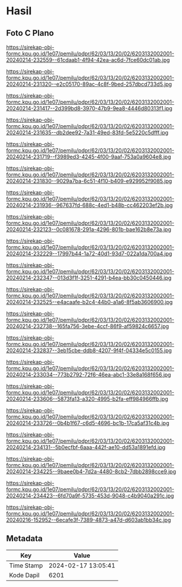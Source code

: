 # Hasil

## Foto C Plano

https://sirekap-obj-formc.kpu.go.id/1e07/pemilu/pdpr/62/03/13/20/02/6203132002001-20240214-232559--61cdaab1-4f94-42ea-ac6d-7fce60dc01ab.jpg

https://sirekap-obj-formc.kpu.go.id/1e07/pemilu/pdpr/62/03/13/20/02/6203132002001-20240214-231320--e2c05170-89ac-4c8f-9bed-257dbcd733d5.jpg

https://sirekap-obj-formc.kpu.go.id/1e07/pemilu/pdpr/62/03/13/20/02/6203132002001-20240214-231417--2d399bd8-3970-47b9-9ea8-4446d80313f1.jpg

https://sirekap-obj-formc.kpu.go.id/1e07/pemilu/pdpr/62/03/13/20/02/6203132002001-20240214-231635--db2dee92-7a31-49ed-83fd-5e5220c5dfff.jpg

https://sirekap-obj-formc.kpu.go.id/1e07/pemilu/pdpr/62/03/13/20/02/6203132002001-20240214-231719--f3989ed3-4245-4f00-9aaf-753a0a9604e8.jpg

https://sirekap-obj-formc.kpu.go.id/1e07/pemilu/pdpr/62/03/13/20/02/6203132002001-20240214-231830--9029a7ba-6c51-4f10-b409-e929952f9085.jpg

https://sirekap-obj-formc.kpu.go.id/1e07/pemilu/pdpr/62/03/13/20/02/6203132002001-20240214-231936--967637fd-688c-4ed1-b48b-cc462203ef2b.jpg

https://sirekap-obj-formc.kpu.go.id/1e07/pemilu/pdpr/62/03/13/20/02/6203132002001-20240214-232123--0c081678-291a-4296-801b-bae162b8e73a.jpg

https://sirekap-obj-formc.kpu.go.id/1e07/pemilu/pdpr/62/03/13/20/02/6203132002001-20240214-232229--17997b44-1a72-40d1-93d7-022a1da700a4.jpg

https://sirekap-obj-formc.kpu.go.id/1e07/pemilu/pdpr/62/03/13/20/02/6203132002001-20240214-232347--013d3f1f-3251-4291-b4ea-bb30c0450446.jpg

https://sirekap-obj-formc.kpu.go.id/1e07/pemilu/pdpr/62/03/13/20/02/6203132002001-20240214-232525--e4acaafe-b2c4-44b0-a1a6-8f5ab3606900.jpg

https://sirekap-obj-formc.kpu.go.id/1e07/pemilu/pdpr/62/03/13/20/02/6203132002001-20240214-232738--165fa756-3ebe-4ccf-86f9-af59824c6657.jpg

https://sirekap-obj-formc.kpu.go.id/1e07/pemilu/pdpr/62/03/13/20/02/6203132002001-20240214-232837--3eb15cbe-ddb8-4207-9f4f-04334e5c0155.jpg

https://sirekap-obj-formc.kpu.go.id/1e07/pemilu/pdpr/62/03/13/20/02/6203132002001-20240214-233034--773b2792-72f6-46ea-abc1-33e8a168f656.jpg

https://sirekap-obj-formc.kpu.go.id/1e07/pemilu/pdpr/62/03/13/20/02/6203132002001-20240214-233606--5873fa13-a320-4995-b2fa-eff984966ffb.jpg

https://sirekap-obj-formc.kpu.go.id/1e07/pemilu/pdpr/62/03/13/20/02/6203132002001-20240214-233726--0b4b1f67-c6d5-4696-bc1b-17ca5af31c4b.jpg

https://sirekap-obj-formc.kpu.go.id/1e07/pemilu/pdpr/62/03/13/20/02/6203132002001-20240214-234131--5b0ecfbf-6aaa-442f-ae10-dd53a1891efd.jpg

https://sirekap-obj-formc.kpu.go.id/1e07/pemilu/pdpr/62/03/13/20/02/6203132002001-20240214-234225--9baee0b4-7d2a-4480-8cb2-7dbb2898cce9.jpg

https://sirekap-obj-formc.kpu.go.id/1e07/pemilu/pdpr/62/03/13/20/02/6203132002001-20240214-234423--6fd70a9f-5735-453d-9048-c4b9040a291c.jpg

https://sirekap-obj-formc.kpu.go.id/1e07/pemilu/pdpr/62/03/13/20/02/6203132002001-20240216-152952--6ecafe3f-7389-4873-a47d-d603ab1bb34c.jpg


## Metadata

| Key        | Value               |
| ---------- | ------------------- |
| Time Stamp | 2024-02-17 13:05:41 |
| Kode Dapil | 6201                |



